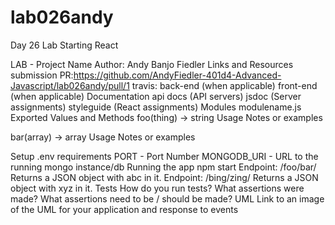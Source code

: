 # lab026andy
Day 26 Lab Starting React

LAB -
Project Name
Author: Andy Banjo Fiedler
Links and Resources
submission PR:https://github.com/AndyFiedler-401d4-Advanced-Javascript/lab026andy/pull/1
travis:
back-end (when applicable)
front-end (when applicable)
Documentation
api docs (API servers)
jsdoc (Server assignments)
styleguide (React assignments)
Modules
modulename.js
Exported Values and Methods
foo(thing) -> string
Usage Notes or examples

bar(array) -> array
Usage Notes or examples

Setup
.env requirements
PORT - Port Number
MONGODB_URI - URL to the running mongo instance/db
Running the app
npm start
Endpoint: /foo/bar/
Returns a JSON object with abc in it.
Endpoint: /bing/zing/
Returns a JSON object with xyz in it.
Tests
How do you run tests?
What assertions were made?
What assertions need to be / should be made?
UML
Link to an image of the UML for your application and response to events